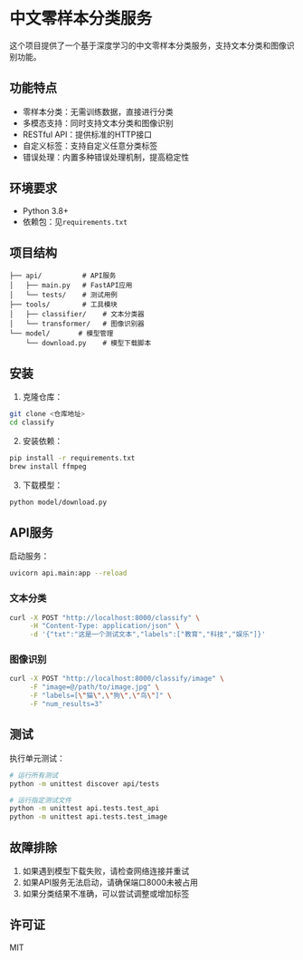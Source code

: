 # 中文零样本分类服务

这个项目提供了一个基于深度学习的中文零样本分类服务，支持文本分类和图像识别功能。

## 功能特点

- 零样本分类：无需训练数据，直接进行分类
- 多模态支持：同时支持文本分类和图像识别
- RESTful API：提供标准的HTTP接口
- 自定义标签：支持自定义任意分类标签
- 错误处理：内置多种错误处理机制，提高稳定性

## 环境要求

- Python 3.8+
- 依赖包：见`requirements.txt`

## 项目结构

```
├── api/          # API服务
│   ├── main.py   # FastAPI应用
│   └── tests/    # 测试用例
├── tools/        # 工具模块
│   ├── classifier/    # 文本分类器
│   └── transformer/   # 图像识别器
└── model/       # 模型管理
    └── download.py    # 模型下载脚本
```

## 安装

1. 克隆仓库：

```bash
git clone <仓库地址>
cd classify
```

2. 安装依赖：

```bash
pip install -r requirements.txt
brew install ffmpeg
```

3. 下载模型：

```bash
python model/download.py
```

## API服务

启动服务：

```bash
uvicorn api.main:app --reload
```

### 文本分类

```bash
curl -X POST "http://localhost:8000/classify" \
     -H "Content-Type: application/json" \
     -d '{"txt":"这是一个测试文本","labels":["教育","科技","娱乐"]}'
```

### 图像识别

```bash
curl -X POST "http://localhost:8000/classify/image" \
     -F "image=@/path/to/image.jpg" \
     -F "labels=[\"猫\",\"狗\",\"鸟\"]" \
     -F "num_results=3"
```

## 测试

执行单元测试：

```bash
# 运行所有测试
python -m unittest discover api/tests

# 运行指定测试文件
python -m unittest api.tests.test_api
python -m unittest api.tests.test_image
```

## 故障排除

1. 如果遇到模型下载失败，请检查网络连接并重试
2. 如果API服务无法启动，请确保端口8000未被占用
3. 如果分类结果不准确，可以尝试调整或增加标签

## 许可证

MIT